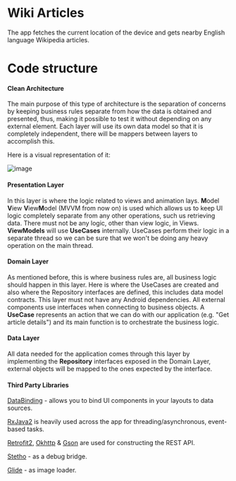 # Wiki Articles

The app fetches the current location of the device and gets nearby English language Wikipedia articles.



# Code structure


#### Clean Architecture
The main purpose of this type of architecture is the separation of concerns by keeping business rules separate from how the data is obtained and presented, thus, making it possible to test it without depending on any external element.
Each layer will use its own data model so that it is completely independent, there will be mappers between layers to accomplish this.


Here is a visual representation of it:

![image](https://user-images.githubusercontent.com/18377996/74106103-5aca9b00-4b6c-11ea-94c5-7683dab937a7.png)


#### Presentation Layer
In this layer is where the logic related to views and animation lays. **M**odel **V**iew **V**iew**M**odel (MVVM from now on) is used which allows us to keep UI logic completely separate from any other operations, such us retrieving data. There must not be any logic, other than view logic, in Views.
**ViewModels** will use **UseCases** internally. UseCases perform their logic in a separate thread so we can be sure that we won't be doing any heavy operation on the main thread.

#### Domain Layer
As mentioned before, this is where business rules are, all business logic should happen in this layer. Here is where the UseCases are created and also where the Repository interfaces are defined, this includes data model contracts.
This layer must not have any Android dependencies. All external components use interfaces when connecting to business objects.
A **UseCase** represents an action that we can do with our application (e.g. "Get article details") and its main function is to orchestrate the business logic.

#### Data Layer
All data needed for the application comes through this layer by implementing the **Repository** interfaces exposed in the Domain Layer, external objects will be mapped to the ones expected by the interface.


#### Third Party Libraries
[DataBinding](https://developer.android.com/topic/libraries/data-binding) - allows you to bind UI components in your layouts to data sources.

[RxJava2](https://github.com/ReactiveX/RxJava/tree/2.x) is heavily used across the app for threading/asynchronous, event-based tasks.

[Retrofit2](https://square.github.io/retrofit/), [Okhttp](https://square.github.io/okhttp/) & [Gson](https://github.com/google/gson) are used for constructing the REST API.

[Stetho](http://developer.android.com/tools/testing-support-library/index.html#setup) - as a debug bridge.

[Glide](https://github.com/bumptech/glide) - as image loader.
